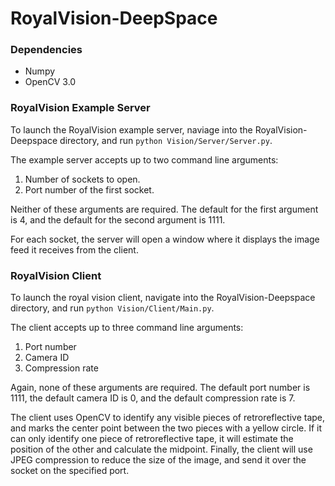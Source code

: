 # RoyalVision-DeepSpace

### Dependencies
* Numpy
* OpenCV 3.0

### RoyalVision Example Server
To launch the RoyalVision example server, naviage into the RoyalVision-Deepspace
directory, and run `python Vision/Server/Server.py`.

The example server accepts up to two command line arguments:
1. Number of sockets to open.
1. Port number of the first socket.

Neither of these arguments are required. The default for the first argument is 4, and
the default for the second argument is 1111.

For each socket, the server will open a window where it displays the image feed
it receives from the client.

### RoyalVision Client
To launch the royal vision client, navigate into the RoyalVision-Deepspace directory,
and run `python Vision/Client/Main.py`.

The client accepts up to three command line arguments:
1. Port number
1. Camera ID
1. Compression rate

Again, none of these arguments are required. The default port number is 1111, the
default camera ID is 0, and the default compression rate is 7.

The client uses OpenCV to identify any visible pieces of retroreflective tape, and
marks the center point between the two pieces with a yellow circle. If it can only
identify one piece of retroreflective tape, it will estimate the position of the other
and calculate the midpoint. Finally, the client will use JPEG compression to reduce the
size of the image, and send it over the socket on the specified port.
